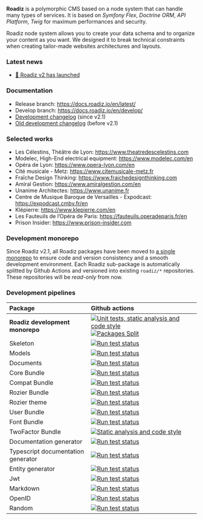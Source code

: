 **Roadiz** is a polymorphic CMS based on a node system that can handle many types of services. 
It is based on *Symfony Flex*, *Doctrine ORM*, *API Platform*, *Twig* for maximum performances and security.

Roadiz node system allows you to create your data schema and to organize your content as you want. 
We designed it to break technical constraints when creating tailor-made websites architectures and layouts.

### Latest news

- [🚀 Roadiz v2 has launched](news/2022-09-09.md)

### Documentation

- Release branch: https://docs.roadiz.io/en/latest/
- Develop branch: https://docs.roadiz.io/en/develop/
- [Development changelog](https://github.com/roadiz/core-bundle-dev-app/blob/main/CHANGELOG.md) (since v2.1)
- [Old development changelog](https://github.com/roadiz/core-bundle/blob/main/CHANGELOG.md) (before v2.1)

### Selected works 

- Les Célestins, Théâtre de Lyon: https://www.theatredescelestins.com
- Modelec, High-End electrical equipment: https://www.modelec.com/en
- Opéra de Lyon: https://www.opera-lyon.com/en
- Cité musicale - Metz: https://www.citemusicale-metz.fr
- Fraîche Design Thinking: https://www.fraichedesignthinking.com
- Amiral Gestion: https://www.amiralgestion.com/en
- Unanime Architectes: https://www.unanime.fr
- Centre de Musique Baroque de Versailles - Expodcast: https://expodcast.cmbv.fr/en 
- Klépierre: https://www.klepierre.com/en
- Les Fauteuils de l’Opéra de Paris: https://fauteuils.operadeparis.fr/en
- Prison Insider: https://www.prison-insider.com

### Development monorepo

Since Roadiz v2.1, all Roadiz packages have been moved to [a single monorepo](https://github.com/roadiz/core-bundle-dev-app) to ensure code and version consistency and a smooth development environment. Each Roadiz sub-package is automatically splitted by Github Actions and versioned into existing `roadiz/*` repositories. These repositories will be *read-only* from now.

### Development pipelines

| Package  | Github actions         |
| :------- | :--------------------- |
| **Roadiz development monorepo** | [![Unit tests, static analysis and code style](https://github.com/roadiz/core-bundle-dev-app/actions/workflows/run-test.yml/badge.svg?branch=develop)](https://github.com/roadiz/core-bundle-dev-app/actions/workflows/run-test.yml) [![Packages Split](https://github.com/roadiz/core-bundle-dev-app/actions/workflows/split.yaml/badge.svg?branch=develop)](https://github.com/roadiz/core-bundle-dev-app/actions/workflows/split.yaml) |
| Skeleton | [![Run test status](https://github.com/roadiz/skeleton/actions/workflows/run-test.yml/badge.svg?branch=develop)](https://github.com/roadiz/skeleton/actions/workflows/run-test.yml) |
| Models | [![Run test status](https://github.com/roadiz/models/actions/workflows/run-test.yml/badge.svg?branch=develop)](https://github.com/roadiz/models/actions/workflows/run-test.yml) |
| Documents | [![Run test status](https://github.com/roadiz/documents/actions/workflows/run-test.yml/badge.svg?branch=develop)](https://github.com/roadiz/documents/actions/workflows/run-test.yml) |
| Core Bundle | [![Run test status](https://github.com/roadiz/core-bundle/actions/workflows/run-test.yml/badge.svg?branch=develop)](https://github.com/roadiz/core-bundle/actions/workflows/run-test.yml) |
| Compat Bundle | [![Run test status](https://github.com/roadiz/compat-bundle/actions/workflows/run-test.yml/badge.svg?branch=develop)](https://github.com/roadiz/compat-bundle/actions/workflows/run-test.yml) |
| Rozier Bundle | [![Run test status](https://github.com/roadiz/rozier-bundle/actions/workflows/run-test.yml/badge.svg?branch=develop)](https://github.com/roadiz/rozier-bundle/actions/workflows/run-test.yml) |
| Rozier theme | [![Run test status](https://github.com/roadiz/rozier/actions/workflows/run-test.yml/badge.svg?branch=develop)](https://github.com/roadiz/rozier/actions/workflows/run-test.yml) |
| User Bundle | [![Run test status](https://github.com/roadiz/user-bundle/actions/workflows/run-test.yml/badge.svg?branch=develop)](https://github.com/roadiz/user-bundle/actions/workflows/run-test.yml) |
| Font Bundle | [![Run test status](https://github.com/roadiz/font-bundle/actions/workflows/run-test.yml/badge.svg?branch=develop)](https://github.com/roadiz/font-bundle/actions/workflows/run-test.yml) |
| TwoFactor Bundle | [![Static analysis and code style](https://github.com/roadiz/two-factor-bundle/actions/workflows/run-test.yml/badge.svg)](https://github.com/roadiz/two-factor-bundle/actions/workflows/run-test.yml) |
| Documentation generator | [![Run test status](https://github.com/roadiz/doc-generator/actions/workflows/run-test.yml/badge.svg?branch=develop)](https://github.com/roadiz/doc-generator/actions/workflows/run-test.yml) |
| Typescript documentation generator | [![Run test status](https://github.com/roadiz/dts-generator/actions/workflows/run-test.yml/badge.svg?branch=develop)](https://github.com/roadiz/dts-generator/actions/workflows/run-test.yml) |
| Entity generator | [![Run test status](https://github.com/roadiz/entity-generator/actions/workflows/run-test.yml/badge.svg?branch=develop)](https://github.com/roadiz/entity-generator/actions/workflows/run-test.yml) |
| Jwt | [![Run test status](https://github.com/roadiz/jwt/actions/workflows/run-test.yml/badge.svg?branch=develop)](https://github.com/roadiz/jwt/actions/workflows/run-test.yml) |
| Markdown | [![Run test status](https://github.com/roadiz/markdown/actions/workflows/run-test.yml/badge.svg?branch=develop)](https://github.com/roadiz/markdown/actions/workflows/run-test.yml) |
| OpenID | [![Run test status](https://github.com/roadiz/openid/actions/workflows/run-test.yml/badge.svg?branch=develop)](https://github.com/roadiz/openid/actions/workflows/run-test.yml) |
| Random | [![Run test status](https://github.com/roadiz/random/actions/workflows/run-test.yml/badge.svg?branch=develop)](https://github.com/roadiz/random/actions/workflows/run-test.yml) |

